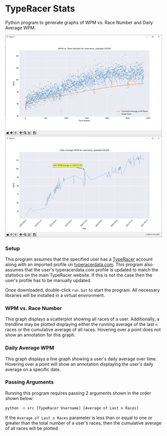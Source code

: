 # TypeRacer Stats
Python program to generate graphs of WPM vs. Race Number and Daily Average WPM.

![WPM vs. Race Number](https://github.com/Togohogo1/TypeRacer-Stats/blob/main/screenshots/WPM_vs_Race_Number.png)\
![Daily Average WPM](https://github.com/Togohogo1/TypeRacer-Stats/blob/main/screenshots/Daily_Average_WPM.png)

### Setup
This program assumes that the specified user has a [TypeRacer](https://play.typeracer.com/) account along with an imported profile on [typeracerdata.com](http://typeracerdata.com/). This program also assumes that the user's typeracerdata.com profile is updated to match the statistics on the main TypeRacer website. If this is not the case then the user's profile has to be manually updated.

Once downloaded, double-click `run.bat` to start the program. All necessary libraries will be installed in a virtual environment.

### WPM vs. Race Number
This graph displays a scatterplot showing all races of a user. Additionally, a trendline may be plotted displaying either the running average of the last `n` races or the cumulative average of all races. Hovering over a point does not show an annotation for this graph.

### Daily Average WPM
This graph displays a line graph showing a user's daily average over time. Hovering over a point will show an annotation displaying the user's daily average on a specific date.

### Passing Arguments
Running this program requires passing 2 arguments shown in the order shown below:
```bash
python -m src [TypeRacer Username] [Average of Last n Races]
```

If the `Average of Last n Races` parameter is less than or equal to one or greater than the total number of a user's races, then the cumulative average of all races will be plotted.
